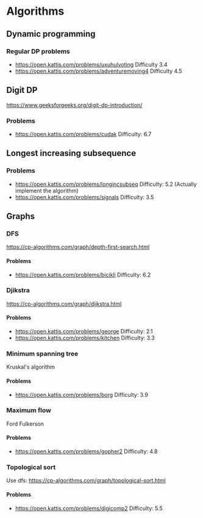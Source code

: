 # Algorithms

## Dynamic programming
### Regular DP problems
* https://open.kattis.com/problems/uxuhulvoting Difficulty 3.4
* https://open.kattis.com/problems/adventuremoving4 Difficulty 4.5

## Digit DP
https://www.geeksforgeeks.org/digit-dp-introduction/
### Problems
* https://open.kattis.com/problems/cudak Difficulty: 6.7

## Longest increasing subsequence
### Problems
* https://open.kattis.com/problems/longincsubseq Difficulty: 5.2 (Actually implement the algorithm) 
* https://open.kattis.com/problems/signals Difficulty: 3.5

## Graphs

### DFS
https://cp-algorithms.com/graph/depth-first-search.html
#### Problems
* https://open.kattis.com/problems/bicikli Difficulty: 6.2

### Djikstra
https://cp-algorithms.com/graph/dijkstra.html
#### Problems
* https://open.kattis.com/problems/george Difficulty: 2.1
* https://open.kattis.com/problems/kitchen Difficulty: 3.3

### Minimum spanning tree
Kruskal's algorithm
#### Problems
* https://open.kattis.com/problems/borg Difficulty: 3.9

### Maximum flow
Ford Fulkerson
#### Problems
* https://open.kattis.com/problems/gopher2 Difficulty: 4.8

### Topological sort
Use dfs: https://cp-algorithms.com/graph/topological-sort.html
#### Problems
* https://open.kattis.com/problems/digicomp2 Difficulty: 5.5
